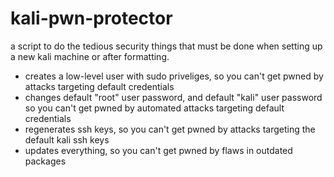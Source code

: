 # kali-pwn-protector

a script to do the tedious security things that must be done when setting up a new kali machine or after formatting.
- creates a low-level user with sudo priveliges, so you can't get pwned by attacks targeting default credentials
- changes default "root" user password, and default "kali" user password so you can't get pwned by automated attacks targeting default credentials
- regenerates ssh keys, so you can't get pwned by attacks targeting the default kali ssh keys
- updates everything, so you can't get pwned by flaws in outdated packages
